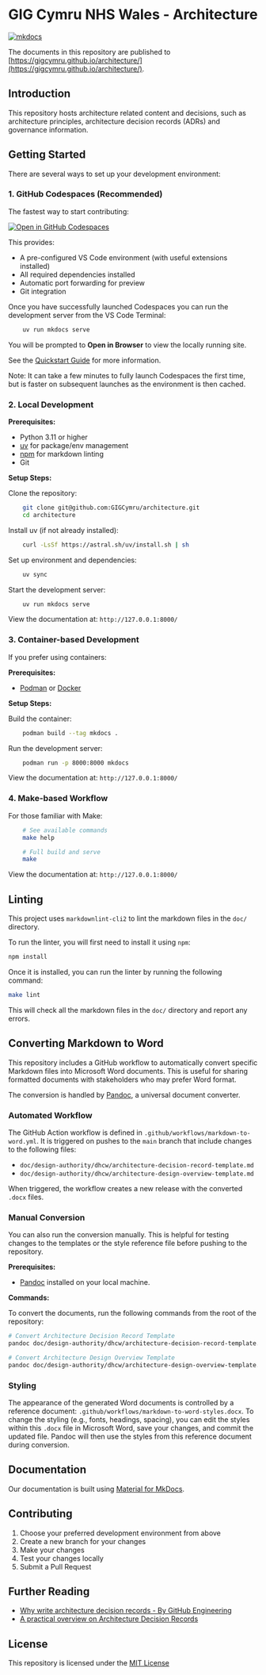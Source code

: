 # GIG Cymru NHS Wales - Architecture

[![mkdocs](https://github.com/GIGCymru/architecture/actions/workflows/publish.yml/badge.svg)](https://github.com/GIGCymru/architecture/actions/workflows/publish.yml)

The documents in this repository are published to [https://gigcymru.github.io/architecture/](https://gigcymru.github.io/architecture/).

## Introduction

This repository hosts architecture related content and decisions, such as
architecture principles, architecture decision records (ADRs) and governance
information.

## Getting Started

There are several ways to set up your development environment:

### 1. GitHub Codespaces (Recommended)

The fastest way to start contributing:

[![Open in GitHub Codespaces](https://github.com/codespaces/badge.svg)](https://codespaces.new/GIGCymru/architecture?quickstart=1)

This provides:

* A pre-configured VS Code environment (with useful extensions installed)
* All required dependencies installed
* Automatic port forwarding for preview
* Git integration

Once you have successfully launched Codespaces you can run the
development server from the VS Code Terminal:

```bash
    uv run mkdocs serve
```

You will be prompted to **Open in Browser** to view the locally running site.

See the [Quickstart Guide](http://docs.github.com/en/codespaces/quickstart) for
more information.

Note: It can take a few minutes to fully launch Codespaces the first time, but
is faster on subsequent launches as the environment is then cached.

### 2. Local Development

**Prerequisites:**

* Python 3.11 or higher
* [uv](https://github.com/astral-sh/uv) for package/env management
* [npm](https://github.com/npm/cli) for markdown linting
* Git

**Setup Steps:**

Clone the repository:

```bash
    git clone git@github.com:GIGCymru/architecture.git
    cd architecture
```

Install uv (if not already installed):

```bash
    curl -LsSf https://astral.sh/uv/install.sh | sh
```

Set up environment and dependencies:

```bash
    uv sync
```

Start the development server:

```bash
    uv run mkdocs serve
```

View the documentation at: ``http://127.0.0.1:8000/``

### 3. Container-based Development

If you prefer using containers:

**Prerequisites:**

* [Podman](https://podman.io/) or [Docker](https://www.docker.com/)

**Setup Steps:**

Build the container:

```bash
    podman build --tag mkdocs .
```

Run the development server:

```bash
    podman run -p 8000:8000 mkdocs
```

View the documentation at: ``http://127.0.0.1:8000/``

### 4. Make-based Workflow

For those familiar with Make:

```bash
    # See available commands
    make help

    # Full build and serve
    make
```

View the documentation at: ``http://127.0.0.1:8000/``

## Linting

This project uses `markdownlint-cli2` to lint the markdown files in the `doc/` directory.

To run the linter, you will first need to install it using `npm`:

```bash
npm install
```

Once it is installed, you can run the linter by running the following command:

```bash
make lint
```

This will check all the markdown files in the `doc/` directory and report any errors.

## Converting Markdown to Word

This repository includes a GitHub workflow to automatically convert specific Markdown files into Microsoft Word documents. This is useful for sharing formatted documents with stakeholders who may prefer Word format.

The conversion is handled by [Pandoc](https://pandoc.org/), a universal document converter.

### Automated Workflow

The GitHub Action workflow is defined in `.github/workflows/markdown-to-word.yml`. It is triggered on pushes to the `main` branch that include changes to the following files:

*   `doc/design-authority/dhcw/architecture-decision-record-template.md`
*   `doc/design-authority/dhcw/architecture-design-overview-template.md`

When triggered, the workflow creates a new release with the converted `.docx` files.

### Manual Conversion

You can also run the conversion manually. This is helpful for testing changes to the templates or the style reference file before pushing to the repository.

**Prerequisites:**

*   [Pandoc](https://pandoc.org/installing.html) installed on your local machine.

**Commands:**

To convert the documents, run the following commands from the root of the repository:

```bash
# Convert Architecture Decision Record Template
pandoc doc/design-authority/dhcw/architecture-decision-record-template.md --reference-doc=.github/workflows/markdown-to-word-styles.docx -o architecture-decision-record-template.docx

# Convert Architecture Design Overview Template
pandoc doc/design-authority/dhcw/architecture-design-overview-template.md --reference-doc=.github/workflows/markdown-to-word-styles.docx -o architecture-design-overview-template.docx
```

### Styling

The appearance of the generated Word documents is controlled by a reference document: `.github/workflows/markdown-to-word-styles.docx`. To change the styling (e.g., fonts, headings, spacing), you can edit the styles within this `.docx` file in Microsoft Word, save your changes, and commit the updated file. Pandoc will then use the styles from this reference document during conversion.

## Documentation

Our documentation is built using [Material for MkDocs](https://squidfunk.github.io/mkdocs-material/).

## Contributing

1. Choose your preferred development environment from above
2. Create a new branch for your changes
3. Make your changes
4. Test your changes locally
5. Submit a Pull Request

## Further Reading

* [Why write architecture decision records - By GitHub Engineering](https://github.blog/engineering/architecture-optimization/why-write-adrs/)
* [A practical overview on Architecture Decision Records](https://ctaverna.github.io/adr/)

## License

This repository is licensed under the [MIT License](LICENSE)
